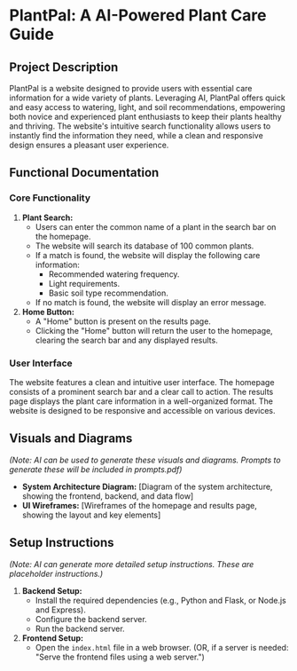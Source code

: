 # PlantPal: A AI-Powered Plant Care Guide

## Project Description

PlantPal is a website designed to provide users with essential care information for a wide variety of plants.  Leveraging AI, PlantPal offers quick and easy access to watering, light, and soil recommendations, empowering both novice and experienced plant enthusiasts to keep their plants healthy and thriving.  The website's intuitive search functionality allows users to instantly find the information they need, while a clean and responsive design ensures a pleasant user experience.

## Functional Documentation

### Core Functionality

1.  **Plant Search:**
    * Users can enter the common name of a plant in the search bar on the homepage.
    * The website will search its database of 100 common plants.
    * If a match is found, the website will display the following care information:
        * Recommended watering frequency.
        * Light requirements.
        * Basic soil type recommendation.
    * If no match is found, the website will display an error message.
2.  **Home Button:**
    * A "Home" button is present on the results page.
    * Clicking the "Home" button will return the user to the homepage, clearing the search bar and any displayed results.

### User Interface

The website features a clean and intuitive user interface.  The homepage consists of a prominent search bar and a clear call to action.  The results page displays the plant care information in a well-organized format.  The website is designed to be responsive and accessible on various devices.

## Visuals and Diagrams

*(Note:  AI can be used to generate these visuals and diagrams.  Prompts to generate these will be included in prompts.pdf)*

* **System Architecture Diagram:** [Diagram of the system architecture, showing the frontend, backend, and data flow]
* **UI Wireframes:** [Wireframes of the homepage and results page, showing the layout and key elements]

## Setup Instructions

*(Note:  AI can generate more detailed setup instructions.  These are placeholder instructions.)*

1.  **Backend Setup:**
    * Install the required dependencies (e.g., Python and Flask, or Node.js and Express).
    * Configure the backend server.
    * Run the backend server.
2.  **Frontend Setup:**
    * Open the `index.html` file in a web browser.  (OR, if a server is needed:  "Serve the frontend files using a web server.")

